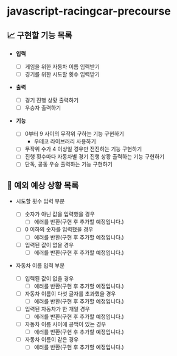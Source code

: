 # javascript-racingcar-precourse

## 📈 구현할 기능 목록

- **입력**

  - [ ] 게임을 위한 자동차 이름 입력받기
  - [ ] 경기를 위한 시도할 횟수 입력받기

- **출력**

  - [ ] 경기 진행 상황 출력하기
  - [ ] 우승자 출력하기

- **기능**

  - [ ] 0부터 9 사이의 무작위 구하는 기능 구현하기
    - 우테코 라이브러리 사용하기
  - [ ] 무작위 수가 4 이상일 경우만 전진하는 기능 구현하기
  - [ ] 진행 횟수마다 자동차별 경기 진행 상황 출력하는 기능 구현하기
  - [ ] 단독, 공동 우승 출력하는 기능 구현하기

## 🎯 예외 예상 상황 목록

- 시도할 횟수 입력 부분

  - [ ] 숫자가 아닌 값을 입력했을 경우
    - [ ] 에러를 반환(구현 후 추가할 예정입니다.)
  - [ ] 0 이하의 숫자를 입력했을 경우
    - [ ] 에러를 반환(구현 후 추가할 예정입니다.)
  - [ ] 입력된 값이 없을 경우
    - [ ] 에러를 반환(구현 후 추가할 예정입니다.)

- 자동차 이름 입력 부분

  - [ ] 입력된 값이 없을 경우
    - [ ] 에러를 반환(구현 후 추가할 예정입니다.)
  - [ ] 자동차 이름이 다섯 글자를 초과했을 경우
    - [ ] 에러를 반환(구현 후 추가할 예정입니다.)
  - [ ] 입력된 자동차가 한 개일 경우
    - [ ] 에러를 반환(구현 후 추가할 예정입니다.)
  - [ ] 자동차 이름 사이에 공백이 있는 경우
    - [ ] 에러를 반환(구현 후 추가할 예정입니다.)
  - [ ] 자동차 이름이 같은 경우
    - [ ] 에러를 반환(구현 후 추가할 예정입니다.)
